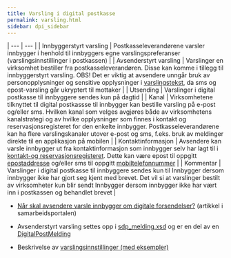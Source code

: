 ```yaml
---
title: Varsling i digital postkasse
permalink: varsling.html
sidebar: dpi_sidebar
---
```




| --- | --- |
| Innbyggerstyrt varsling | Postkasseleverandørene varsler innbygger i henhold til innbyggers egne varslingspreferanser (varslingsinnstillinger i postkassen) |
| Avsenderstyrt varsling | Varslinger en virksomhet bestiller fra postkasseleverandøren. Disse kan komme i tillegg til innbyggerstyrt varsling. OBS! Det er viktig at avsendere unngår bruk av personopplysninger og sensitive opplysninger i [varslingstekst](varslingstekst.html), da sms og epost-varsling går ukryptert til mottaker |
| Utsending | Varslinger i digital postkasse til innbyggere sendes kun på dagtid |
| Kanal | Virksomhetene tilknyttet til digital postkassse til innbygger kan bestille varsling på e-post og/eller sms. Hvilken kanal som velges avgjøres både av virksomhetens kanalstrategi og av hvilke opplysninger som finnes i kontakt og reservasjonsregisteret for den enkelte innbygger. Postkasseleverandørene kan ha flere varslingskanaler utover e-post og sms, f.eks. bruk av meldinger direkte til en applikasjon på mobilen |
| Kontaktinformasjon | Avsendere kan varsle innbygger ut fra kontaktinformasjon som innbygger selv har lagt til i [kontakt-og reservasjonsregisteret](krr_index.html). Dette kan være epost til oppgitt [epostaddresse](ot_epostadresse.html) og/eller sms til oppgitt [mobiltelefonnummer](mobiltelefonnummer.html) |
| Kommentar | Varslinger i digital postkasse til innbyggere sendes kun til Innbygger dersom innbygger ikke har gjort seg kjent med brevet. Det vil si at varslinger bestilt av virksomheter kun blir sendt Innbygger dersom innbygger ikke har vært inn i postkassen og behandlet brevet |

- [Når skal avsendere varsle innbygger om digitale forsendelser?](https://samarbeid.difi.no/felleslosninger/digital-postkasse-til-innbyggere/dokumentasjon/hvordan-skal-jeg-bruke-varsling-i-digital-postkasse) (artikkel i samarbeidsportalen)

- Avsenderstyrt varsling settes opp i [sdp_melding.xsd](sdp_skjema.html) og er en del av en [DigitalPostMelding](sdp_digitalpostmeldinger.html)

- Beskrivelse av [varslingsinnstillinger (med eksempler)](sdp_varsler.html)





